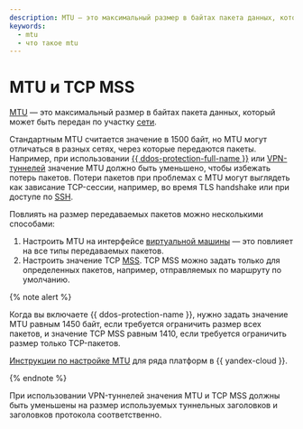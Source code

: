 ```yaml
---
description: MTU — это максимальный размер в байтах пакета данных, который может быть передан по участку сети. Стандартным MTU считается значение в 1500 байт, но MTU могут отличаться в разных сетях, через которые передаются пакеты.
keywords:
  - mtu
  - что такое mtu
---
```


# MTU и TCP MSS

[MTU](https://ru.wikipedia.org/wiki/Maximum_transmission_unit) — это максимальный размер в байтах пакета данных, который может быть передан по участку [сети](network.md#network).

Стандартным MTU считается значение в 1500 байт, но MTU могут отличаться в разных сетях, через которые передаются пакеты. Например, при использовании [{{ ddos-protection-full-name }}](../ddos-protection/index.md) или [VPN-туннелей](../../glossary/vpn.md) значение MTU должно быть уменьшено, чтобы избежать потерь пакетов. Потери пакетов при проблемах с MTU могут выглядеть как зависание TCP-сессии, например, во время TLS handshake или при доступе по [SSH](../../glossary/ssh-keygen.md).

Повлиять на размер передаваемых пакетов можно несколькими способами:

1. Настроить MTU на интерфейсе [виртуальной машины](../../compute/concepts/vm.md) — это повлияет на все типы передаваемых пакетов.
1. Настроить значение TCP [MSS](https://ru.wikipedia.org/wiki/Maximum_segment_size). TCP MSS можно задать только для определенных пакетов, например, отправляемых по маршруту по умолчанию.

{% note alert %}

Когда вы включаете {{ ddos-protection-name }}, нужно задать значение MTU равным 1450 байт, если требуется ограничить размер всех пакетов, и значение TCP MSS равным 1410, если требуется ограничить размер только TCP-пакетов.

[Инструкции по настройке MTU](../operations/adjust-mtu-ddos-protection.md) для ряда платформ в {{ yandex-cloud }}.

{% endnote %}

При использовании VPN-туннелей значения MTU и TCP MSS должны быть уменьшены на размер используемых туннельных заголовков и заголовков протокола соответственно.
